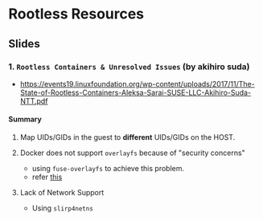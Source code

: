 # Rootless Resources

## Slides

### 1. `Rootless Containers & Unresolved Issues` (by akihiro suda)

* https://events19.linuxfoundation.org/wp-content/uploads/2017/11/The-State-of-Rootless-Containers-Aleksa-Sarai-SUSE-LLC-Akihiro-Suda-NTT.pdf

#### Summary

1. Map UIDs/GIDs in the guest to **different** UIDs/GIDs on the HOST.

2. Docker does not support `overlayfs` because of "security concerns"
    * using `fuse-overlayfs` to achieve this problem.
    * refer [this](https://docs.docker.com/engine/security/rootless/#known-limitations)

3. Lack of Network Support
    * Using `slirp4netns`
